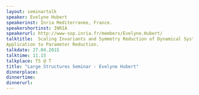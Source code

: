 ```yaml
---
layout: seminartalk
speaker: Evelyne Hubert
speakerinst: Inria Mediterranee, France.
speakershortinst: INRIA
speakerurl: http://www-sop.inria.fr/members/Evelyne.Hubert/
talktitle:  Scaling Invariants and Symmetry Reduction of Dynamical Systems.
Application to Parameter Reduction.
talkdate: 27.04.2015
talktime: 11.15
talkplace: T5 @ T
title: "Large Structures Seminar - Evelyne Hubert"
dinnerplace: 
dinnertime: 
dinnerurl: 
---
```

